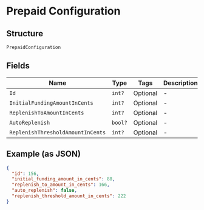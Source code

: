 
# Prepaid Configuration

## Structure

`PrepaidConfiguration`

## Fields

| Name | Type | Tags | Description |
|  --- | --- | --- | --- |
| `Id` | `int?` | Optional | - |
| `InitialFundingAmountInCents` | `int?` | Optional | - |
| `ReplenishToAmountInCents` | `int?` | Optional | - |
| `AutoReplenish` | `bool?` | Optional | - |
| `ReplenishThresholdAmountInCents` | `int?` | Optional | - |

## Example (as JSON)

```json
{
  "id": 156,
  "initial_funding_amount_in_cents": 88,
  "replenish_to_amount_in_cents": 166,
  "auto_replenish": false,
  "replenish_threshold_amount_in_cents": 222
}
```

